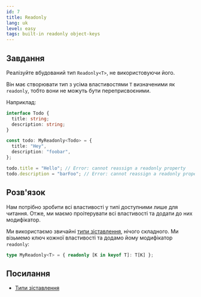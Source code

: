 ```yaml
---
id: 7
title: Readonly
lang: uk
level: easy
tags: built-in readonly object-keys
---
```


## Завдання

Реалізуйте вбудований тип `Readonly<T>`, не використовуючи його.

Він має створювати тип з усіма властивостями `T` визначеними як `readonly`,
тобто вони не можуть бути переприсвоєними.

Наприклад:

```ts
interface Todo {
  title: string;
  description: string;
}

const todo: MyReadonly<Todo> = {
  title: "Hey",
  description: "foobar",
};

todo.title = "Hello"; // Error: cannot reassign a readonly property
todo.description = "barFoo"; // Error: cannot reassign a readonly property
```

## Розв'язок

Нам потрібно зробити всі властивості у типі доступними лише для читання. Отже,
ми маємо проітерувати всі властивості та додати до них модифікатор.

Ми використаємо звичайні
[типи зіставлення](https://www.typescriptlang.org/docs/handbook/2/mapped-types.html),
нічого складного. Ми візьмемо ключ кожної властивості та додамо йому модифікатор
`readonly`:

```ts
type MyReadonly<T> = { readonly [K in keyof T]: T[K] };
```

## Посилання

- [Типи зіставлення](https://www.typescriptlang.org/docs/handbook/2/mapped-types.html)
